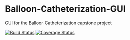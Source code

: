 # Balloon-Catheterization-GUI
GUI for the Balloon Catheterization capstone project

[![Build Status](https://travis-ci.org/omn0mn0m/Balloon-Catheterization-GUI.svg?branch=master)](https://travis-ci.org/omn0mn0m/Balloon-Catheterization-GUI)
[![Coverage Status](https://coveralls.io/repos/github/omn0mn0m/Balloon-Catheterization-GUI/badge.svg?branch=master)](https://coveralls.io/github/omn0mn0m/Balloon-Catheterization-GUI?branch=master)
